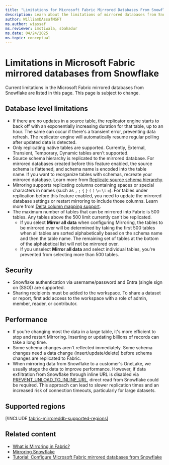 ```yaml
---
title: "Limitations for Microsoft Fabric Mirrored Databases From Snowflake"
description: Learn about the limitations of mirrored databases from Snowflake in Microsoft Fabric.
author: WilliamDAssafMSFT
ms.author: wiassaf
ms.reviewer: imotiwala, sbahadur
ms.date: 04/24/2025
ms.topic: conceptual
---
```


# Limitations in Microsoft Fabric mirrored databases from Snowflake

Current limitations in the Microsoft Fabric mirrored databases from Snowflake are listed in this page. This page is subject to change.

## Database level limitations

- If there are no updates in a source table, the replicator engine starts to back off with an exponentially increasing duration for that table, up to an hour. The same can occur if there's a transient error, preventing data refresh. The replicator engine will automatically resume regular polling after updated data is detected.
- Only replicating native tables are supported. Currently, External, Transient, Temporary, Dynamic tables aren't supported.
- Source schema hierarchy is replicated to the mirrored database. For mirrored databases created before this feature enabled, the source schema is flattened, and schema name is encoded into the table name. If you want to reorganize tables with schemas, recreate your mirrored database. Learn more from [Replicate source schema hierarchy](troubleshooting.md#replicate-source-schema-hierarchy).
- Mirroring supports replicating columns containing spaces or special characters in names (such as  `,` `;` `{` `}` `(` `)` `\n` `\t` `=`). For tables under replication before this feature enabled, you need to update the mirrored database settings or restart mirroring to include those columns. Learn more from [Delta column mapping support](troubleshooting.md#delta-column-mapping-support).
- The maximum number of tables that can be mirrored into Fabric is 500 tables. Any tables above the 500 limit currently can't be replicated.
  - If you select **Mirror all data** when configuring Mirroring, the tables to be mirrored over will be determined by taking the first 500 tables when all tables are sorted alphabetically based on the schema name and then the table name. The remaining set of tables at the bottom of the alphabetical list will not be mirrored over.
  - If you unselect **Mirror all data** and select individual tables, you're prevented from selecting more than 500 tables.

## Security

- Snowflake authentication via username/password and Entra (single sign on (SSO)) are supported.
- Sharing recipients must be added to the workspace. To share a dataset or report, first add access to the workspace with a role of admin, member, reader, or contributor.

## Performance

- If you're changing most the data in a large table, it's more efficient to stop and restart Mirroring. Inserting or updating billions of records can take a long time.
- Some schema changes aren't reflected immediately. Some schema changes need a data change (insert/update/delete) before schema changes are replicated to Fabric.
- When mirroring data from Snowflake to a customer's OneLake, we usually stage the data to improve performance. However, if data exfiltration from Snowflake through inline URL is disabled via [PREVENT_UNLOAD_TO_INLINE_URL](https://docs.snowflake.com/sql-reference/parameters#prevent-unload-to-inline-url), direct read from Snowflake could be required. This approach can lead to slower replication times and an increased risk of connection timeouts, particularly for large datasets.

## Supported regions

[!INCLUDE [fabric-mirroreddb-supported-regions](../mirroring/includes/fabric-mirroreddb-supported-regions.md)]

## Related content

- [What is Mirroring in Fabric?](../mirroring/overview.md)
- [Mirroring Snowflake](../mirroring/snowflake.md)
- [Tutorial: Configure Microsoft Fabric mirrored databases from Snowflake](../mirroring/snowflake-tutorial.md)
